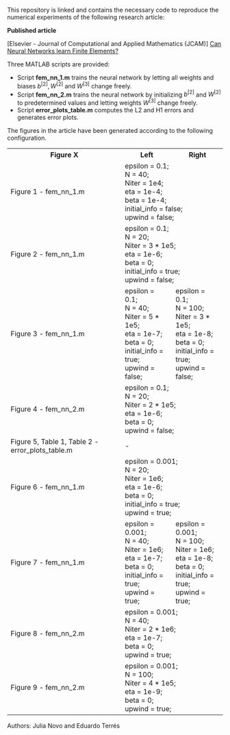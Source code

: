This repository is linked and contains the necessary code to reproduce the numerical experiments of the following research article:

**Published article**

[Elsevier - Journal of Computational and Applied Mathematics (JCAM)] [Can Neural Networks learn Finite Elements?](https://www.sciencedirect.com/science/article/pii/S0377042724004175?via%3Dihub)

Three MATLAB scripts are provided:
- Script **fem_nn_1.m** trains the neural network by letting all weights and biases $b^{[2]}, W^{[2]}$ and $W^{[3]}$ change freely.
- Script **fem_nn_2.m** trains the neural network by initializing $b^{[2]}$ and $W^{[2]}$ to predetermined values and letting weights $W^{[3]}$ change freely.
- Script **error_plots_table.m** computes the L2 and H1 errors and generates error plots.

The figures in the article have been generated according to the following configuration.

<table>
  <tr>
    <th>Figure X</th>
    <th>Left</th>
    <th>Right</th>
  </tr>
  <tr>
    <td>Figure 1 - fem_nn_1.m</td>
    <td colspan="2">epsilon = 0.1;<br> N = 40;<br> Niter = 1e4;<br> eta = 1e-4;<br> beta = 1e-4;<br> initial_info = false;<br> upwind = false;</td>
  </tr>
  <tr>
    <td>Figure 2 - fem_nn_1.m</td>
    <td colspan="2">epsilon = 0.1;<br> N = 20;<br> Niter = 3 * 1e5;<br> eta = 1e-6;<br> beta = 0;<br> initial_info = true;<br> upwind = false;</td>
  </tr>
  <tr>
    <td>Figure 3 - fem_nn_1.m</td>
    <td>epsilon = 0.1;<br> N = 40;<br> Niter = 5 * 1e5;<br> eta = 1e-7;<br> beta = 0;<br> initial_info = true;<br> upwind = false;</td>
    <td>epsilon = 0.1;<br> N = 100;<br> Niter = 3 * 1e5;<br> eta = 1e-8;<br> beta = 0;<br> initial_info = true;<br> upwind = false;</td>
  </tr>
  <tr>
    <td>Figure 4 - fem_nn_2.m</td>
    <td colspan="2">epsilon = 0.1;<br> N = 20;<br> Niter = 2 * 1e5;<br> eta = 1e-6;<br> beta = 0;<br> upwind = false;</td>
  </tr>
  <tr>
    <td>Figure 5, Table 1, Table 2 - error_plots_table.m</td>
    <td colspan="2">-</td>
  </tr>
  <tr>
    <td>Figure 6 - fem_nn_1.m</td>
    <td colspan="2">epsilon = 0.001;<br> N = 20;<br> Niter = 1e6;<br> eta = 1e-6;<br> beta = 0;<br> initial_info = true;<br> upwind = true;</td>
  </tr>
  <tr>
    <td>Figure 7 - fem_nn_1.m</td>
    <td>epsilon = 0.001;<br> N = 40;<br> Niter = 1e6;<br> eta = 1e-7;<br> beta = 0;<br> initial_info = true;<br> upwind = true;</td>
    <td>epsilon = 0.001;<br> N = 100;<br> Niter = 1e6;<br> eta = 1e-8;<br> beta = 0;<br> initial_info = true;<br> upwind = true;</td>
  </tr>
  <tr>
    <td>Figure 8 - fem_nn_2.m</td>
    <td colspan="2">epsilon = 0.001;<br> N = 40;<br> Niter = 2 * 1e6;<br> eta = 1e-7;<br> beta = 0;<br> upwind = true;</td>
  </tr>
  <tr>
    <td>Figure 9 - fem_nn_2.m</td>
    <td colspan="2">epsilon = 0.001;<br> N = 100;<br> Niter = 4 * 1e5;<br> eta = 1e-9;<br> beta = 0;<br> upwind = true;</td>
  </tr>
</table>

Authors: Julia Novo and Eduardo Terrés

